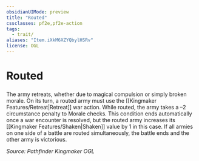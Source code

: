 ```yaml
---
obsidianUIMode: preview
title: "Routed"
cssclasses: pf2e,pf2e-action
tags:
  - trait/
aliases: "Item.iXkM6XZYQbylHSRv"
license: OGL
---
```

# Routed

### 






The army retreats, whether due to magical compulsion or simply broken morale. On its turn, a routed army must use the [[Kingmaker Features/Retreat|Retreat]] war action. While routed, the army takes a –2 circumstance penalty to Morale checks. This condition ends automatically once a war encounter is resolved, but the routed army increases its [[Kingmaker Features/Shaken|Shaken]] value by 1 in this case. If all armies on one side of a battle are routed simultaneously, the battle ends and the other army is victorious.

*Source: Pathfinder Kingmaker*
*OGL*